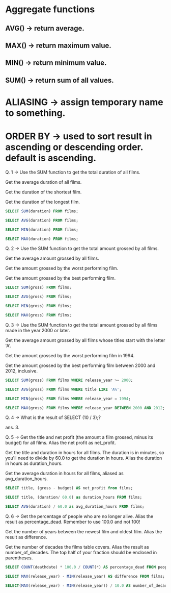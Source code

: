 # Aggregate functions

## AVG() -> return average.

## MAX() -> return maximum value.

## MIN() -> return minimum value.

## SUM() -> return sum of all values.

# ALIASING -> assign temporary name to something.

# ORDER BY -> used to sort result in ascending or descending order. default is ascending.

Q. 1 -> Use the SUM function to get the total duration of all films.

Get the average duration of all films.

Get the duration of the shortest film.

Get the duration of the longest film.

```sql
SELECT SUM(duration) FROM films;

SELECT AVG(duration) FROM films;

SELECT MIN(duration) FROM films;

SELECT MAX(duration) FROM films;
```

Q. 2 -> Use the SUM function to get the total amount grossed by all films.

Get the average amount grossed by all films.

Get the amount grossed by the worst performing film.

Get the amount grossed by the best performing film.

```sql
SELECT SUM(gross) FROM films;

SELECT AVG(gross) FROM films;

SELECT MIN(gross) FROM films;

SELECT MAX(gross) FROM films;

```

Q. 3 -> Use the SUM function to get the total amount grossed by all films made in the year 2000 or later.

Get the average amount grossed by all films whose titles start with the letter 'A'.

Get the amount grossed by the worst performing film in 1994.

Get the amount grossed by the best performing film between 2000 and 2012, inclusive.

```sql
SELECT SUM(gross) FROM films WHERE release_year >= 2000;

SELECT AVG(gross) FROM films WHERE title LIKE 'A%';

SELECT MIN(gross) FROM films WHERE release_year = 1994;

SELECT MAX(gross) FROM films WHERE release_year BETWEEN 2000 AND 2012;
```

Q. 4 -> What is the result of SELECT (10 / 3);?

ans. 3.

Q. 5 -> Get the title and net profit (the amount a film grossed, minus its budget) for all films. Alias the net profit as net_profit.

Get the title and duration in hours for all films. The duration is in minutes, so you'll need to divide by 60.0 to get the duration in hours. Alias the duration in hours as duration_hours.

Get the average duration in hours for all films, aliased as avg_duration_hours.

```sql
SELECT title, (gross - budget) AS net_profit from films;

SELECT title, (duration/ 60.0) as duration_hours FROM films;

SELECT AVG(duration) / 60.0 as avg_duration_hours FROM films;
```

Q. 6 -> Get the percentage of people who are no longer alive. Alias the result as percentage_dead. Remember to use 100.0 and not 100!

Get the number of years between the newest film and oldest film. Alias the result as difference.

Get the number of decades the films table covers. Alias the result as number_of_decades. The top half of your fraction should be enclosed in parentheses.

```sql
SELECT COUNT(deathdate) * 100.0 / COUNT(*) AS percentage_dead FROM people

SELECT MAX(release_year) - MIN(release_year) AS difference FROM films;

SELECT(MAX(release_year) - MIN(release_year)) / 10.0 AS number_of_decades FROM films;
```
